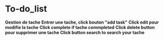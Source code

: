 
# To-do_list

**Gestion de tache**
**Entrer une tache, click bouton "add task"**
**Click edit pour modifie la tache**
**Click complete if tache commpleted**
**Click delete button pour supprimer une tache**
**Click button search to search your tache**
